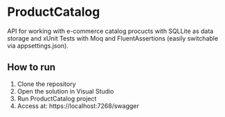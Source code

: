 # ProductCatalog
API for working with e-commerce catalog procucts with SQLLite as data storage and xUnit Tests with Moq and FluentAssertions (easily switchable via appsettings.json).

## How to run
1. Clone the repository
2. Open the solution in Visual Studio
3. Run ProductCatalog project
4. Access at: https://localhost:7268/swagger